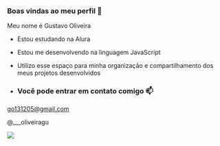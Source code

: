 ### Boas vindas ao meu perfil 💙

Meu nome é Gustavo Oliveira

- Estou estudando na Alura
- Estou me desenvolvendo na linguagem JavaScript
- Utilizo esse espaço para minha organização e compartilhamento dos meus projetos desenvolvidos

- ### Você pode entrar em contato comigo 📫

go131205@gmail.com

@___oliveiragu

![](https://media1.tenor.com/m/1LSLLXrwgn8AAAAC/happy-love.gif)
